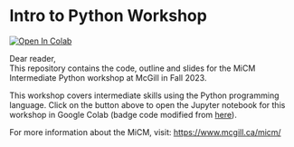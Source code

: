 # Intro to Python Workshop

[![Open In Colab](https://colab.research.google.com/assets/colab-badge.svg)](https://colab.research.google.com/github/bzrudski/micm_intermediate_python_fall_2023/blob/main/code/BenjaminRudskiIntermediatePython.ipynb)

Dear reader,  
This repository contains the code, outline and slides for the MiCM Intermediate Python workshop at McGill in Fall 2023.

This workshop covers intermediate skills using the Python programming language. Click on the button above to open the Jupyter notebook for this workshop in Google Colab (badge code modified from [here](https://colab.research.google.com/github/googlecolab/colabtools/blob/master/notebooks/colab-github-demo.ipynb#scrollTo=8QAWNjizy_3O)).

For more information about the MiCM, visit: https://www.mcgill.ca/micm/
